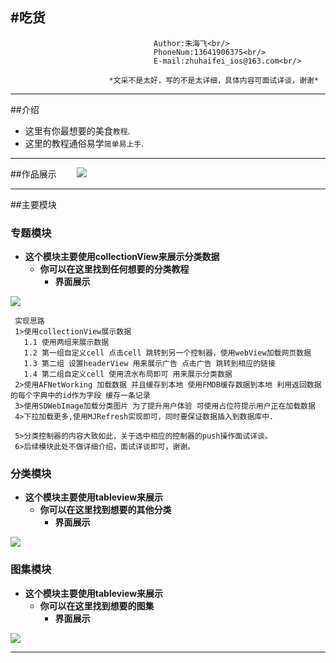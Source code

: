 #吃货
-------------------------------  
                                    Author:朱海飞<br/>
                                    PhoneNum:13641906375<br/>
                                    E-mail:zhuhaifei_ios@163.com<br/>
                                    
                          *文采不是太好，写的不是太详细，具体内容可面试详谈，谢谢*

***************************************************************
##介绍
* 这里有你最想要的美食`教程`. <br/>
* 这里的教程通俗易学`简单易上手`.  <br/>

***************************************************************


##作品展示　　
![](https://github.com/SummerHF/chihuo/raw/master/gif/chihuo.gif)
***************************************************************
##主要模块

### 专题模块
* **这个模块主要使用collectionView来展示分类数据** <br/>
  * **你可以在这里找到任何想要的分类教程** <br/>
    * **界面展示**  

![](https://github.com/SummerHF/chihuo/raw/master/gif-show/specialList.gif) 

     实现思路
     1>使用collectionView展示数据
       1.1 使用两组来展示数据
       1.2 第一组自定义cell 点击cell 跳转到另一个控制器，使用webView加载网页数据   
       1.3 第二组 设置headerView 用来展示广告 点击广告 跳转到相应的链接
       1.4 第二组自定义cell 使用流水布局即可 用来展示分类数据
     2>使用AFNetWorking 加载数据 并且缓存到本地 使用FMDB缓存数据到本地 利用返回数据的每个字典中的id作为字段 缓存一条记录 
     3>使用SDWebImage加载分类图片 为了提升用户体验 可使用占位符提示用户正在加载数据 
     4>下拉加载更多,使用MJRefresh实现即可，同时要保证数据插入到数据库中.
     
     5>分类控制器的内容大致如此，关于选中相应的控制器的push操作面试详谈。
     6>后续模块此处不做详细介绍，面试详谈即可，谢谢。
     
### 分类模块
* **这个模块主要使用tableview来展示** <br/>
  * **你可以在这里找到想要的其他分类** <br/>
    * **界面展示**  

![](https://github.com/SummerHF/chihuo/raw/master/gif-show/category.gif) 

    
### 图集模块
* **这个模块主要使用tableview来展示** <br/>
  * **你可以在这里找到想要的图集** <br/>
    * **界面展示**  

![](https://github.com/SummerHF/chihuo/raw/master/gif-show/photoList.gif) 

***************************************************************

